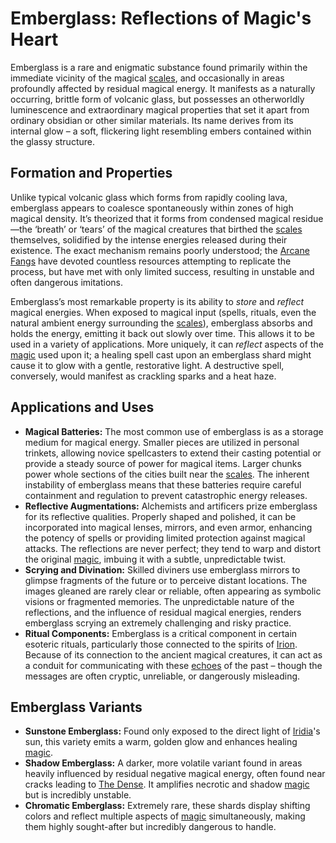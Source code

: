 # Emberglass: Reflections of Magic's Heart

Emberglass is a rare and enigmatic substance found primarily within the immediate vicinity of the magical [scales](/geography/landmark/scale.md), and occasionally in areas profoundly affected by residual magical energy. It manifests as a naturally occurring, brittle form of volcanic glass, but possesses an otherworldly luminescence and extraordinary magical properties that set it apart from ordinary obsidian or other similar materials. Its name derives from its internal glow – a soft, flickering light resembling embers contained within the glassy structure.

## Formation and Properties

Unlike typical volcanic glass which forms from rapidly cooling lava, emberglass appears to coalesce spontaneously within zones of high magical density. It’s theorized that it forms from condensed magical residue—the ‘breath’ or ‘tears’ of the magical creatures that birthed the [scales](/geography/landmark/scale.md) themselves, solidified by the intense energies released during their existence.  The exact mechanism remains poorly understood; the [Arcane Fangs](/structure/society/factions/arcane-fangs.md) have devoted countless resources attempting to replicate the process, but have met with only limited success, resulting in unstable and often dangerous imitations.

Emberglass’s most remarkable property is its ability to *store* and *reflect* magical energies. When exposed to magical input (spells, rituals, even the natural ambient energy surrounding the [scales](/geography/landmark/scale.md)), emberglass absorbs and holds the energy, emitting it back out slowly over time. This allows it to be used in a variety of applications. More uniquely, it can *reflect* aspects of the [magic](/structure/mechanic/magic.md) used upon it; a healing spell cast upon an emberglass shard might cause it to glow with a gentle, restorative light. A destructive spell, conversely, would manifest as crackling sparks and a heat haze.

## Applications and Uses

*   **Magical Batteries:** The most common use of emberglass is as a storage medium for magical energy.  Smaller pieces are utilized in personal trinkets, allowing novice spellcasters to extend their casting potential or provide a steady source of power for magical items. Larger chunks power whole sections of the cities built near the [scales](/geography/landmark/scale.md). The inherent instability of emberglass means that these batteries require careful containment and regulation to prevent catastrophic energy releases.
*   **Reflective Augmentations:** Alchemists and artificers prize emberglass for its reflective qualities. Properly shaped and polished, it can be incorporated into magical lenses, mirrors, and even armor, enhancing the potency of spells or providing limited protection against magical attacks. The reflections are never perfect; they tend to warp and distort the original [magic](/structure/mechanic/magic.md), imbuing it with a subtle, unpredictable twist.
*   **Scrying and Divination:** Skilled diviners use emberglass mirrors to glimpse fragments of the future or to perceive distant locations. The images gleaned are rarely clear or reliable, often appearing as symbolic visions or fragmented memories. The unpredictable nature of the reflections, and the influence of residual magical energies, renders emberglass scrying an extremely challenging and risky practice.
*   **Ritual Components:** Emberglass is a critical component in certain esoteric rituals, particularly those connected to the spirits of [Irion](/being/deity/irion.md). Because of its connection to the ancient magical creatures, it can act as a conduit for communicating with these [echoes](/raw/20250501/soul/echoes.md) of the past – though the messages are often cryptic, unreliable, or dangerously misleading.

## Emberglass Variants

*   **Sunstone Emberglass:** Found only exposed to the direct light of [Iridia](/geography/world/iridia.md)'s sun, this variety emits a warm, golden glow and enhances healing [magic](/structure/mechanic/magic.md).
*   **Shadow Emberglass:** A darker, more volatile variant found in areas heavily influenced by residual negative magical energy, often found near cracks leading to [The Dense](/geography/realm/the-dense.md). It amplifies necrotic and shadow [magic](/structure/mechanic/magic.md) but is incredibly unstable.
*   **Chromatic Emberglass:** Extremely rare, these shards display shifting colors and reflect multiple aspects of [magic](/structure/mechanic/magic.md) simultaneously, making them highly sought-after but incredibly dangerous to handle.
